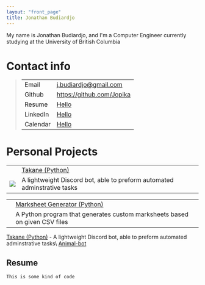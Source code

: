 ```yaml
---
layout: "front_page"
title: Jonathan Budiardjo
---
```

My name is Jonathan Budiardjo, and I'm a Computer Engineer currently studying at the University of British Columbia

# Contact info
<blockquote class="contactBox">
<table>
    <tr> 
        <td>Email</td>
        <td><a href="mailto:j.budiardjo@gmail.com">j.budiardjo@gmail.com</a></td> 
    </tr>
    <tr>
        <td>Github</td>
        <td><a href="https://github.com/jopika">https://github.com/Jopika</a></td>
    </tr>
    <tr>
        <td>Resume</td>
        <td><a href="https://www.google.com">Hello</a></td>
    </tr>
    <tr>
        <td>LinkedIn</td>
        <td><a href="https://www.google.com">Hello</a></td>
    </tr>
    <tr>
        <td>Calendar</td>
        <td><a href="https://www.google.com">Hello</a></td>
    </tr>
</table>
</blockquote>

# Personal Projects
<!--
<div class="projectBox">
    <div class="projectImage">
        <img src="https://raw.githubusercontent.com/jopika/Takane/master/Takane.png">
    </div>
    <div class="projectDescription">
        <div>Hello</div>
        <div>world!!!<div>
    </div>
</div>
-->


<table class="projectBox">
    <tr>
        <td></td>
        <td><a href="https://github.com/jopika/Takane">Takane (Python)</a></td>
    </tr>
    <tr>
        <td><img class="projectIcon" src="https://raw.githubusercontent.com/jopika/Takane/master/Takane.png"></td>
        <td><div class="projectDesc">A lightweight Discord bot, able to preform automated adminstrative tasks</div></td>
    </tr>
</table>

<table class="projectBox">
    <tr>
        <td></td>
        <td><a href="https://github.com/jopika/Takane">Marksheet Generator (Python)</a></td>
    </tr>
    <tr>
        <td><i class="fi fi-apple"></i></td>
        <td><div class="projectDesc">A Python program that generates custom marksheets based on given CSV files</div></td>
    </tr>
</table>

<i class="fi fi-apple"></i>

[Takane (Python)](https://github.com/jopika/Takane) - A lightweight Discord bot, able to preform automated adminstrative tasks\\
[Animal-bot](www.google.com)
## Resume


```
This is some kind of code
```





<!-- ## Welcome to GitHub Pages

You can use the [editor on GitHub](https://github.com/jopika/jopika.github.io/edit/master/README.md) to maintain and preview the content for your website in Markdown files.

Whenever you commit to this repository, GitHub Pages will run [Jekyll](https://jekyllrb.com/) to rebuild the pages in your site, from the content in your Markdown files.

### Markdown

Markdown is a lightweight and easy-to-use syntax for styling your writing. It includes conventions for

```markdown
Syntax highlighted code block

# Header 1
## Header 2
### Header 3

- Bulleted
- List

1. Numbered
2. List

**Bold** and _Italic_ and `Code` text

[Link](url) and ![Image](src)
```

For more details see [GitHub Flavored Markdown](https://guides.github.com/features/mastering-markdown/).

### Jekyll Themes

Your Pages site will use the layout and styles from the Jekyll theme you have selected in your [repository settings](https://github.com/jopika/jopika.github.io/settings). The name of this theme is saved in the Jekyll `_config.yml` configuration file.

### Support or Contact

Having trouble with Pages? Check out our [documentation](https://help.github.com/categories/github-pages-basics/) or [contact support](https://github.com/contact) and we’ll help you sort it out.
 -->